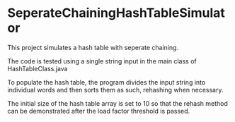 # SeperateChainingHashTableSimulator

This project simulates a hash table with seperate chaining.

The code is tested using a single string input in the main class of HashTableClass.java

To populate the hash table, the program divides the input string into individual words and then sorts them as such, rehashing when necessary.

The initial size of the hash table array is set to 10 so that the rehash method can be demonstrated after the load factor threshold is passed.
